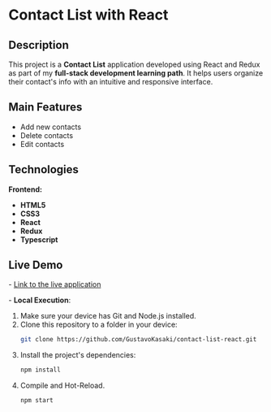 # **Contact List with React**

## **Description**
This project is a **Contact List** application developed using React and Redux as part of my **full-stack development learning path**. It helps users organize their contact's info with an intuitive and responsive interface.

## **Main Features**
- Add new contacts
- Delete contacts
- Edit contacts

## **Technologies**
**Frontend:**
- **HTML5**
- **CSS3**
- **React**
- **Redux**
- **Typescript**

## **Live Demo**
\- [Link to the live application](https://gmk-contact-list.vercel.app/)

\- **Local Execution**:
1. Make sure your device has Git and Node.js installed.
2. Clone this repository to a folder in your device:
   ```sh
   git clone https://github.com/GustavoKasaki/contact-list-react.git
   ```
4. Install the project's dependencies:
   ```sh
   npm install
   ```
5. Compile and Hot-Reload.
   ```sh
   npm start
   ```

